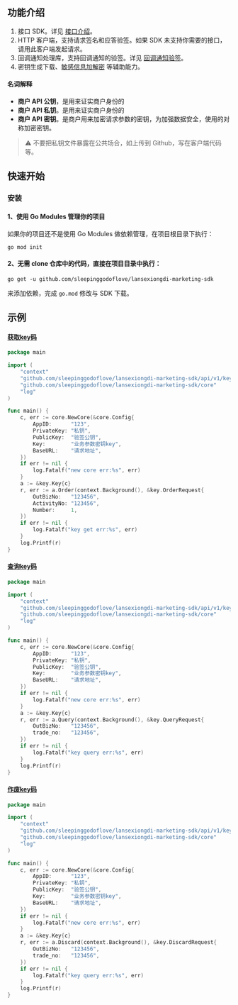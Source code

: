 ## 功能介绍

1. 接口 SDK。详见 [接口介绍](services)。
2. HTTP 客户端，支持请求签名和应答验签。如果 SDK 未支持你需要的接口，请用此客户端发起请求。
3. 回调通知处理库，支持回调通知的验签。详见 [回调通知验签](#回调通知的验签)。
4. 密钥生成下载、[敏感信息加解密](#敏感信息加解密) 等辅助能力。


#### 名词解释
+ **商户 API 公钥**，是用来证实商户身份的
+ **商户 API 私钥**。是用来证实商户身份的
+ **商户 API 密钥**。是商户用来加密请求参数的密钥，为加强数据安全，使用的对称加密密钥。
> :warning: 不要把私钥文件暴露在公共场合，如上传到 Github，写在客户端代码等。

## 快速开始

### 安装

#### 1、使用 Go Modules 管理你的项目

如果你的项目还不是使用 Go Modules 做依赖管理，在项目根目录下执行：

```shell
go mod init
```

#### 2、无需 clone 仓库中的代码，直接在项目目录中执行：
```shell
go get -u github.com/sleepinggodoflove/lansexiongdi-marketing-sdk
```
来添加依赖，完成 `go.mod` 修改与 SDK 下载。


## 示例

#### [获取key码](https://tvd8jq9lqkp.feishu.cn/wiki/PVq3wtanPicDu0kyfpLc0McMnAc?from=from_copylink)

```go
package main

import (
	"context"
	"github.com/sleepinggodoflove/lansexiongdi-marketing-sdk/api/v1/key"
	"github.com/sleepinggodoflove/lansexiongdi-marketing-sdk/core"
	"log"
)

func main() {
	c, err := core.NewCore(&core.Config{
		AppID:      "123",
		PrivateKey: "私钥",
		PublicKey:  "验签公钥",
		Key:        "业务参数密钥key",
		BaseURL:    "请求地址",
	})
	if err != nil {
		log.Fatalf("new core err:%s", err)
	}
	a := &key.Key{c}
	r, err := a.Order(context.Background(), &key.OrderRequest{
		OutBizNo:   "123456",
		ActivityNo: "123456",
		Number:     1,
	})
	if err != nil {
		log.Fatalf("key get err:%s", err)
	}
	log.Printf(r)
}
```

#### [查询key码](https://tvd8jq9lqkp.feishu.cn/wiki/GvRswEDyfiXGUUkkDCYc8xg4nVX?from=from_copylink)
```go
package main

import (
	"context"
	"github.com/sleepinggodoflove/lansexiongdi-marketing-sdk/api/v1/key"
	"github.com/sleepinggodoflove/lansexiongdi-marketing-sdk/core"
	"log"
)

func main() {
	c, err := core.NewCore(&core.Config{
		AppID:      "123",
		PrivateKey: "私钥",
		PublicKey:  "验签公钥",
		Key:        "业务参数密钥key",
		BaseURL:    "请求地址",
	})
	if err != nil {
		log.Fatalf("new core err:%s", err)
	}
	a := &key.Key{c}
	r, err := a.Query(context.Background(), &key.QueryRequest{
		OutBizNo:   "123456",
		trade_no:   "123456",
	})
	if err != nil {
		log.Fatalf("key query err:%s", err)
	}
	log.Printf(r)
}
```

#### [作废key码](https://tvd8jq9lqkp.feishu.cn/wiki/R9NMw96eIiXLiRkOi7icANkynbb?from=from_copylink)
```go
package main

import (
	"context"
	"github.com/sleepinggodoflove/lansexiongdi-marketing-sdk/api/v1/key"
	"github.com/sleepinggodoflove/lansexiongdi-marketing-sdk/core"
	"log"
)

func main() {
	c, err := core.NewCore(&core.Config{
		AppID:      "123",
		PrivateKey: "私钥",
		PublicKey:  "验签公钥",
		Key:        "业务参数密钥key",
		BaseURL:    "请求地址",
	})
	if err != nil {
		log.Fatalf("new core err:%s", err)
	}
	a := &key.Key{c}
	r, err := a.Discard(context.Background(), &key.DiscardRequest{
		OutBizNo:   "123456",
		trade_no:   "123456",
	})
	if err != nil {
		log.Fatalf("key query err:%s", err)
	}
	log.Printf(r)
}
```